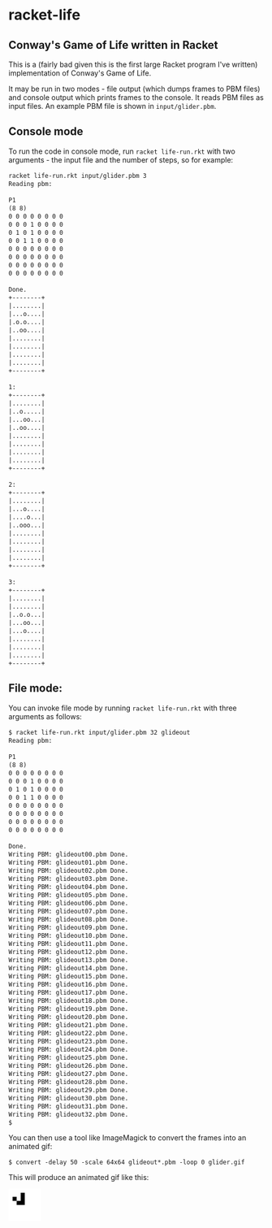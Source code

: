 # racket-life
## Conway's Game of Life written in Racket

This is a (fairly bad given this is the first large Racket program I've written) implementation of Conway's Game of Life.

It may be run in two modes - file output (which dumps frames to PBM files) and console output which prints frames to the console.  It reads PBM files as input files.  An example PBM file is shown in `input/glider.pbm`.

## Console mode

To run the code in console mode, run `racket life-run.rkt` with two arguments - the input file and the number of steps, so for example:

```
racket life-run.rkt input/glider.pbm 3
Reading pbm:

P1
(8 8)
0 0 0 0 0 0 0 0 
0 0 0 1 0 0 0 0 
0 1 0 1 0 0 0 0 
0 0 1 1 0 0 0 0 
0 0 0 0 0 0 0 0 
0 0 0 0 0 0 0 0 
0 0 0 0 0 0 0 0 
0 0 0 0 0 0 0 0 

Done.
+--------+
|........|
|...o....|
|.o.o....|
|..oo....|
|........|
|........|
|........|
|........|
+--------+

1:
+--------+
|........|
|..o.....|
|...oo...|
|..oo....|
|........|
|........|
|........|
|........|
+--------+

2:
+--------+
|........|
|...o....|
|....o...|
|..ooo...|
|........|
|........|
|........|
|........|
+--------+

3:
+--------+
|........|
|........|
|..o.o...|
|...oo...|
|...o....|
|........|
|........|
|........|
+--------+
```

## File mode:

You can invoke file mode by running `racket life-run.rkt` with three arguments as follows:

```
$ racket life-run.rkt input/glider.pbm 32 glideout
Reading pbm:

P1
(8 8)
0 0 0 0 0 0 0 0 
0 0 0 1 0 0 0 0 
0 1 0 1 0 0 0 0 
0 0 1 1 0 0 0 0 
0 0 0 0 0 0 0 0 
0 0 0 0 0 0 0 0 
0 0 0 0 0 0 0 0 
0 0 0 0 0 0 0 0 

Done.
Writing PBM: glideout00.pbm Done.
Writing PBM: glideout01.pbm Done.
Writing PBM: glideout02.pbm Done.
Writing PBM: glideout03.pbm Done.
Writing PBM: glideout04.pbm Done.
Writing PBM: glideout05.pbm Done.
Writing PBM: glideout06.pbm Done.
Writing PBM: glideout07.pbm Done.
Writing PBM: glideout08.pbm Done.
Writing PBM: glideout09.pbm Done.
Writing PBM: glideout10.pbm Done.
Writing PBM: glideout11.pbm Done.
Writing PBM: glideout12.pbm Done.
Writing PBM: glideout13.pbm Done.
Writing PBM: glideout14.pbm Done.
Writing PBM: glideout15.pbm Done.
Writing PBM: glideout16.pbm Done.
Writing PBM: glideout17.pbm Done.
Writing PBM: glideout18.pbm Done.
Writing PBM: glideout19.pbm Done.
Writing PBM: glideout20.pbm Done.
Writing PBM: glideout21.pbm Done.
Writing PBM: glideout22.pbm Done.
Writing PBM: glideout23.pbm Done.
Writing PBM: glideout24.pbm Done.
Writing PBM: glideout25.pbm Done.
Writing PBM: glideout26.pbm Done.
Writing PBM: glideout27.pbm Done.
Writing PBM: glideout28.pbm Done.
Writing PBM: glideout29.pbm Done.
Writing PBM: glideout30.pbm Done.
Writing PBM: glideout31.pbm Done.
Writing PBM: glideout32.pbm Done.
$ 
```

You can then use a tool like ImageMagick to convert the frames into an animated gif:

```
$ convert -delay 50 -scale 64x64 glideout*.pbm -loop 0 glider.gif
```

This will produce an animated gif like this:

![example animation](images/glider.gif)


